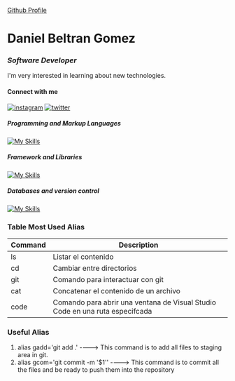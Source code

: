  [Github Profile](https://github.com/DanRev)

# Daniel Beltran Gomez
### _Software Developer_

I'm very interested in learning about new technologies.
#### Connect with me

  [![instagram](https://camo.githubusercontent.com/c684af1d652fb5105c6f3a57a7c95a5a24be5325837d78c5e69cf5ed62acf766/68747470733a2f2f736b696c6c69636f6e732e6465762f69636f6e733f693d696e7374616772616d)](https://www.instagram.com/danielbg96_) [![twitter](https://camo.githubusercontent.com/c19ed1b17d0d94a04e70a5c754d8cc907c9757286ef601c9d03de9c0c2e4b584/68747470733a2f2f736b696c6c69636f6e732e6465762f69636f6e733f693d74776974746572)](https://twitter.com/DanielBeltranGo)

##### Programming and Markup Languages
[![My Skills](https://skillicons.dev/icons?i=js,php,java,html,css)](https://skillicons.dev)

##### Framework and Libraries
[![My Skills](https://skillicons.dev/icons?i=react,nodejs,jquery)](https://skillicons.dev)

##### Databases and version control
[![My Skills](https://skillicons.dev/icons?i=mysql,git,github,gitlab)](https://skillicons.dev)

### Table Most Used Alias

| Command | Description                                                                   |
| ------- | ----------------------------------------------------------------------------- |
| ls      | Listar el contenido                                                           |
| cd      | Cambiar entre directorios                                                     |
| git     | Comando para interactuar con git                                              |
| cat     | Concatenar el contenido de un archivo                                         |
| code    | Comando para abrir una ventana de Visual Studio Code en una ruta especifcada  |

### Useful Alias

1. alias gadd='git add .'          ----> This command is to add all files to staging area in git.
1. alias gcom='git commit -m '$1'' ----> This command is to commit all the files and be ready to push them into the repository

